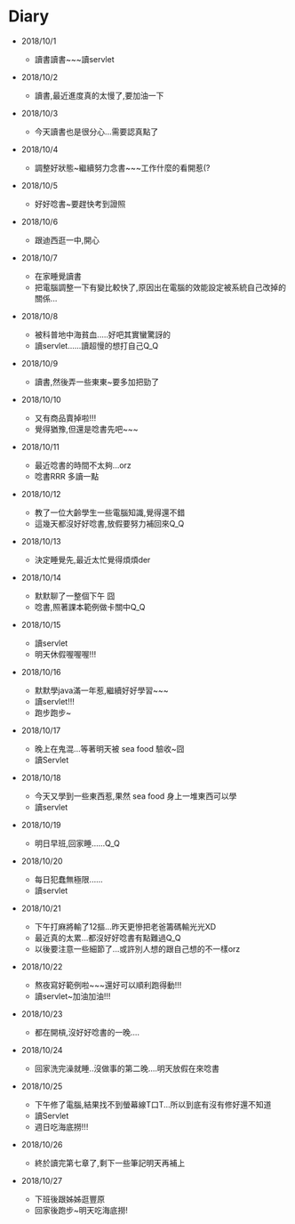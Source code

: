 # Diary

* 2018/10/1
  * 讀書讀書~~~讀servlet

* 2018/10/2
  * 讀書,最近進度真的太慢了,要加油一下

* 2018/10/3
  * 今天讀書也是很分心...需要認真點了

* 2018/10/4
  * 調整好狀態~繼續努力念書~~~工作什麼的看開惹(?

* 2018/10/5
  * 好好唸書~要趕快考到證照

* 2018/10/6
  * 跟迪西逛一中,開心

* 2018/10/7
  * 在家睡覺讀書
  * 把電腦調整一下有變比較快了,原因出在電腦的效能設定被系統自己改掉的關係...

* 2018/10/8
  * 被科普地中海貧血.....好吧其實蠻驚訝的
  * 讀servlet......讀超慢的想打自己Q_Q

* 2018/10/9
  * 讀書,然後弄一些東東~要多加把勁了

* 2018/10/10
  * 又有商品賣掉啦!!!
  * 覺得猶豫,但還是唸書先吧~~~

* 2018/10/11
  * 最近唸書的時間不太夠...orz
  * 唸書RRR 多讀一點

* 2018/10/12
  * 教了一位大齡學生一些電腦知識,覺得還不錯
  * 這幾天都沒好好唸書,放假要努力補回來Q_Q

* 2018/10/13
  * 決定睡覺先,最近太忙覺得煩煩der

* 2018/10/14
  * 默默聊了一整個下午 囧
  * 唸書,照著課本範例做卡關中Q_Q

* 2018/10/15
  * 讀servlet
  * 明天休假喔喔喔!!!

* 2018/10/16
  * 默默學java滿一年惹,繼續好好學習~~~
  * 讀servlet!!!
  * 跑步跑步~

* 2018/10/17
  * 晚上在鬼混...等著明天被 sea food 驗收~囧
  * 讀Servlet

* 2018/10/18
  * 今天又學到一些東西惹,果然 sea food 身上一堆東西可以學
  * 讀servlet

* 2018/10/19
  * 明日早班,回家睡......Q_Q

* 2018/10/20
  * 每日犯蠢無極限......
  * 讀servlet

* 2018/10/21
  * 下午打麻將輸了12摳...昨天更慘把老爸籌碼輸光光XD
  * 最近真的太累...都沒好好唸書有點難過Q_Q
  * 以後要注意一些細節了...或許別人想的跟自己想的不一樣orz

* 2018/10/22
  * 熬夜寫好範例啦~~~還好可以順利跑得動!!!
  * 讀servlet~加油加油!!!

* 2018/10/23
  * 都在開槓,沒好好唸書的一晚....

* 2018/10/24
  * 回家洗完澡就睡..沒做事的第二晚....明天放假在來唸書

* 2018/10/25
  * 下午修了電腦,結果找不到螢幕線T口T...所以到底有沒有修好還不知道
  * 讀Servlet
  * 週日吃海底撈!!!

* 2018/10/26
  * 終於讀完第七章了,剩下一些筆記明天再補上

* 2018/10/27
  * 下班後跟姊姊逛豐原
  * 回家後跑步~明天吃海底撈!
  

